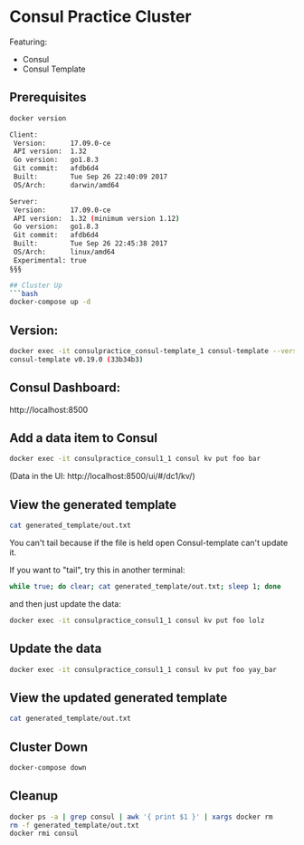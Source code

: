 # Consul Practice Cluster

Featuring:
- Consul
- Consul Template

## Prerequisites

```bash
docker version

Client:
 Version:      17.09.0-ce
 API version:  1.32
 Go version:   go1.8.3
 Git commit:   afdb6d4
 Built:        Tue Sep 26 22:40:09 2017
 OS/Arch:      darwin/amd64

Server:
 Version:      17.09.0-ce
 API version:  1.32 (minimum version 1.12)
 Go version:   go1.8.3
 Git commit:   afdb6d4
 Built:        Tue Sep 26 22:45:38 2017
 OS/Arch:      linux/amd64
 Experimental: true
§§§

## Cluster Up
```bash
docker-compose up -d
```

## Version:
```bash
docker exec -it consulpractice_consul-template_1 consul-template --version
consul-template v0.19.0 (33b34b3)
```

## Consul Dashboard:
http://localhost:8500


## Add a data item to Consul
```bash
docker exec -it consulpractice_consul1_1 consul kv put foo bar
```

(Data in the UI: http://localhost:8500/ui/#/dc1/kv/)

## View the generated template
```bash
cat generated_template/out.txt
```

You can't tail because if the file is held open Consul-template can't update it.

If you want to "tail", try this in another terminal:

```bash
while true; do clear; cat generated_template/out.txt; sleep 1; done
```

and then just update the data:

```bash
docker exec -it consulpractice_consul1_1 consul kv put foo lolz
```


## Update the data
```bash
docker exec -it consulpractice_consul1_1 consul kv put foo yay_bar
```

## View the updated generated template 
```bash
cat generated_template/out.txt
```

## Cluster Down
```bash
docker-compose down
```

## Cleanup
```bash
docker ps -a | grep consul | awk '{ print $1 }' | xargs docker rm
rm -f generated_template/out.txt
docker rmi consul
```
